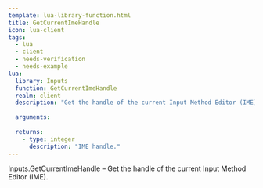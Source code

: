 ```yaml
---
template: lua-library-function.html
title: GetCurrentImeHandle
icon: lua-client
tags:
  - lua
  - client
  - needs-verification
  - needs-example
lua:
  library: Inputs
  function: GetCurrentImeHandle
  realm: client
  description: "Get the handle of the current Input Method Editor (IME)."
  
  arguments:
  
  returns:
    - type: integer
      description: "IME handle."
---
```


<div class="lua__search__keywords">
Inputs.GetCurrentImeHandle &#x2013; Get the handle of the current Input Method Editor (IME).
</div>
